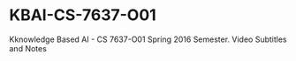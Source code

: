 # KBAI-CS-7637-O01
Kknowledge Based AI - CS 7637-O01 Spring 2016 Semester. Video Subtitles and Notes
